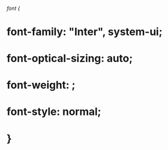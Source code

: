 ###### font {
#
#   font-family: "Inter", system-ui;
#   font-optical-sizing: auto;
#   font-weight: <weight>;
#   font-style: normal;
#   }

